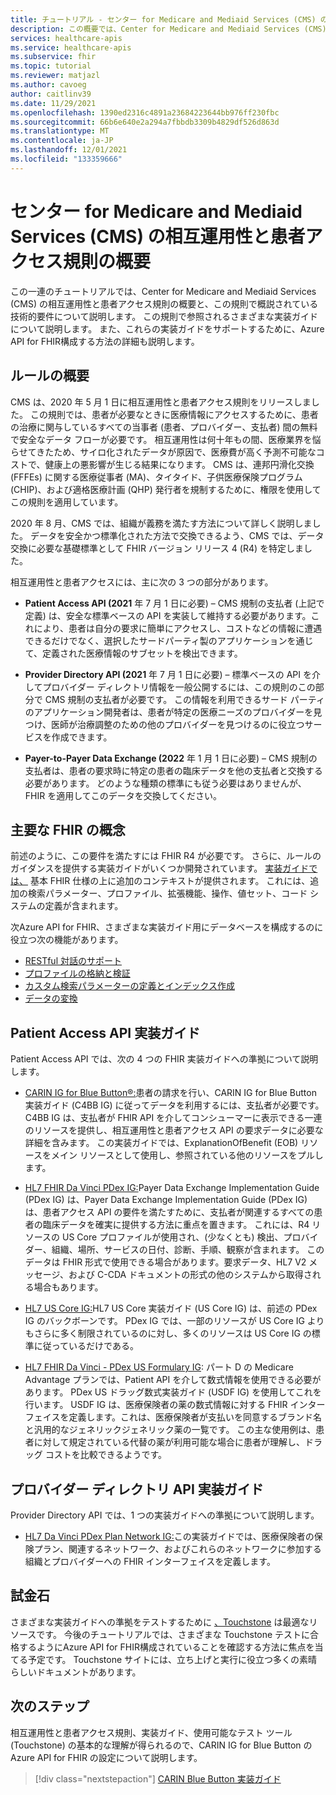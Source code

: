 ```yaml
---
title: チュートリアル - センター for Medicare and Mediaid Services (CMS) の概要 - Azure API for FHIR
description: この概要では、Center for Medicare and Mediaid Services (CMS) の相互運用性と患者アクセス規則に関連する一連のチュートリアルを紹介します。
services: healthcare-apis
ms.service: healthcare-apis
ms.subservice: fhir
ms.topic: tutorial
ms.reviewer: matjazl
ms.author: cavoeg
author: caitlinv39
ms.date: 11/29/2021
ms.openlocfilehash: 1390ed2316c4891a23684223644bb976ff230fbc
ms.sourcegitcommit: 66b6e640e2a294a7fbbdb3309b4829df526d863d
ms.translationtype: MT
ms.contentlocale: ja-JP
ms.lasthandoff: 12/01/2021
ms.locfileid: "133359666"
---
```

# <a name="centers-for-medicare-and-medicaid-services-cms-interoperability-and-patient-access-rule-introduction"></a>センター for Medicare and Mediaid Services (CMS) の相互運用性と患者アクセス規則の概要

この一連のチュートリアルでは、Center for Medicare and Mediaid Services (CMS) の相互運用性と患者アクセス規則の概要と、この規則で概説されている技術的要件について説明します。 この規則で参照されるさまざまな実装ガイドについて説明します。 また、これらの実装ガイドをサポートするために、Azure API for FHIR構成する方法の詳細も説明します。


## <a name="rule-overview"></a>ルールの概要

CMS は、2020 年 5 月 1 日に相互運用性と患者アクセス規則をリリースしました。 [](https://www.cms.gov/Regulations-and-Guidance/Guidance/Interoperability/index) この規則では、患者が必要なときに医療情報にアクセスするために、患者の治療に関与しているすべての当事者 (患者、プロバイダー、支払者) 間の無料で安全なデータ フローが必要です。 相互運用性は何十年もの間、医療業界を悩らせてきたため、サイロ化されたデータが原因で、医療費が高く予測不可能なコストで、健康上の悪影響が生じる結果になります。 CMS は、連邦円滑化交換 (FFFEs) に関する医療従事者 (MA)、タイタイド、子供医療保険プログラム (CHIP)、および適格医療計画 (QHP) 発行者を規制するために、権限を使用してこの規則を適用しています。 

2020 年 8 月、CMS では、組織が義務を満たす方法について詳しく説明しました。 データを安全かつ標準化された方法で交換できるよう、CMS では、データ交換に必要な基礎標準として FHIR バージョン リリース 4 (R4) を特定しました。 

相互運用性と患者アクセスには、主に次の 3 つの部分があります。

* **Patient Access API (2021** 年 7 月 1 日に必要) – CMS 規制の支払者 (上記で定義) は、安全な標準ベースの API を実装して維持する必要があります。これにより、患者は自分の要求に簡単にアクセスし、コストなどの情報に遭遇できるだけでなく、選択したサードパーティ製のアプリケーションを通じて、定義された医療情報のサブセットを検出できます。  

* **Provider Directory API (2021** 年 7 月 1 日に必要) – 標準ベースの API を介してプロバイダー ディレクトリ情報を一般公開するには、この規則のこの部分で CMS 規制の支払者が必要です。 この情報を利用できるサード パーティのアプリケーション開発者は、患者が特定の医療ニーズのプロバイダーを見つけ、医師が治療調整のための他のプロバイダーを見つけるのに役立つサービスを作成できます。  

* **Payer-to-Payer Data Exchange (2022** 年 1 月 1 日に必要) – CMS 規制の支払者は、患者の要求時に特定の患者の臨床データを他の支払者と交換する必要があります。 どのような種類の標準にも従う必要はありませんが、FHIR を適用してこのデータを交換してください。 

## <a name="key-fhir-concepts"></a>主要な FHIR の概念

前述のように、この要件を満たすには FHIR R4 が必要です。 さらに、ルールのガイダンスを提供する実装ガイドがいくつか開発されています。 [実装ガイドでは、](https://www.hl7.org/fhir/implementationguide.html) 基本 FHIR 仕様の上に追加のコンテキストが提供されます。 これには、追加の検索パラメーター、プロファイル、拡張機能、操作、値セット、コード システムの定義が含まれます。

次Azure API for FHIR、さまざまな実装ガイド用にデータベースを構成するのに役立つ次の機能があります。

* [RESTful 対話のサポート](fhir-features-supported.md)
* [プロファイルの格納と検証](validation-against-profiles.md)
* [カスタム検索パラメーターの定義とインデックス作成](how-to-do-custom-search.md)
* [データの変換](convert-data.md)

## <a name="patient-access-api-implementation-guides"></a>Patient Access API 実装ガイド

Patient Access API では、次の 4 つの FHIR 実装ガイドへの準拠について説明します。

* [CARIN IG for Blue Button®:](http://hl7.org/fhir/us/carin-bb/STU1/index.html)患者の請求を行い、CARIN IG for Blue Button 実装ガイド (C4BB IG) に従ってデータを利用するには、支払者が必要です。 C4BB IG は、支払者が FHIR API を介してコンシューマーに表示できる一連のリソースを提供し、相互運用性と患者アクセス API の要求データに必要な詳細を含みます。 この実装ガイドでは、ExplanationOfBenefit (EOB) リソースをメイン リソースとして使用し、参照されている他のリソースをプルします。
* [HL7 FHIR Da Vinci PDex IG:](http://hl7.org/fhir/us/davinci-pdex/STU1/index.html)Payer Data Exchange Implementation Guide (PDex IG) は、Payer Data Exchange Implementation Guide (PDex IG) は、患者アクセス API の要件を満たすために、支払者が関連するすべての患者の臨床データを確実に提供する方法に重点を置きます。 これには、R4 リソースの US Core プロファイルが使用され、(少なくとも) 検出、プロバイダー、組織、場所、サービスの日付、診断、手順、観察が含まれます。 このデータは FHIR 形式で使用できる場合があります。要求データ、HL7 V2 メッセージ、および C-CDA ドキュメントの形式の他のシステムから取得される場合もあります。
* [HL7 US Core IG:](https://www.hl7.org/fhir/us/core/toc.html)HL7 US Core 実装ガイド (US Core IG) は、前述の PDex IG のバックボーンです。 PDex IG では、一部のリソースが US Core IG よりもさらに多く制限されているのに対し、多くのリソースは US Core IG の標準に従っているだけである。

* [HL7 FHIR Da Vinci - PDex US Formulary IG](http://hl7.org/fhir/us/Davinci-drug-formulary/index.html): パート D の Medicare Advantage プランでは、Patient API を介して数式情報を使用できる必要があります。 PDex US ドラッグ数式実装ガイド (USDF IG) を使用してこれを行います。 USDF IG は、医療保険者の薬の数式情報に対する FHIR インターフェイスを定義します。これは、医療保険者が支払いを同意するブランド名と汎用的なジェネリックジェネリック薬の一覧です。 この主な使用例は、患者に対して規定されている代替の薬が利用可能な場合に患者が理解し、ドラッグ コストを比較できるようです。

## <a name="provider-directory-api-implementation-guide"></a>プロバイダー ディレクトリ API 実装ガイド

Provider Directory API では、1 つの実装ガイドへの準拠について説明します。

* [HL7 Da Vinci PDex Plan Network IG:](http://build.fhir.org/ig/HL7/davinci-pdex-plan-net/)この実装ガイドでは、医療保険者の保険プラン、関連するネットワーク、およびこれらのネットワークに参加する組織とプロバイダーへの FHIR インターフェイスを定義します。

## <a name="touchstone"></a>試金石

さまざまな実装ガイドへの準拠をテストするために [、Touchstone](https://touchstone.aegis.net/touchstone/) は最適なリソースです。 今後のチュートリアルでは、さまざまな Touchstone テストに合格するようにAzure API for FHIR構成されていることを確認する方法に焦点を当てる予定です。 Touchstone サイトには、立ち上げと実行に役立つ多くの素晴らしいドキュメントがあります。

## <a name="next-steps"></a>次のステップ

相互運用性と患者アクセス規則、実装ガイド、使用可能なテスト ツール (Touchstone) の基本的な理解が得られるので、CARIN IG for Blue Button の Azure API for FHIR の設定について説明します。 

>[!div class="nextstepaction"]
>[CARIN Blue Button 実装ガイド](carin-implementation-guide-blue-button-tutorial.md)  